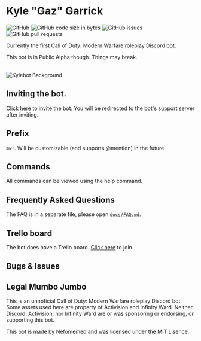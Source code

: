 # Kyle "Gaz" Garrick
<div class="cards" style="margin-bottom: 2px;">
<img alt="GitHub" src="https://img.shields.io/github/license/Nefomemes/Kylebot?style=flat-square" style="margin-right: 1px;">
<img alt="GitHub code size in bytes" src="https://img.shields.io/github/languages/code-size/Nefomemes/Kylebot?style=flat-square" style="margin-right: 1px;">
<img alt="GitHub issues" src="https://img.shields.io/github/issues/Nefomemes/Kylebot?style=flat-square"style="margin-right: 1px;">
<img alt="GitHub pull requests" src="https://img.shields.io/github/issues-pr/Nefomemes/Kylebot?style=flat-square" style="margin-right: 1px;">
</div>
<p>Currently the first Call of Duty: Modern Warfare roleplay Discord bot.</p>

<p>This bot is in Public Alpha though. Things may break.</p>
<br/>
<img alt="Kylebot Background" src="https://i.imgur.com/q3EWSPl.gif">

## Inviting the bot.

<p><a href="https://discord.com/oauth2/authorize?client_id=675840311599300650&permissions=8&redirect_uri=https%3A%2F%2Fweb.nefomemes.repl.co%2Fkylebot%2Fsupport&scope=bot&response_type=code">Click here</a> to invite the bot. You will be redirected to the bot's support server after inviting.</p>

## Prefix
<p><code>mw!</code>. Will be customizable (and supports @mention) in the future.</p>

## Commands

<p>All commands can be viewed using the help command.</p>

## Frequently Asked Questions

<p>The FAQ is in a separate file, please open <a href="https://github.com/Nefomemes/Kylebot/docs/FAQ.md"><code>docs/FAQ.md</code></a>.</p>

## Trello board

<p>The bot does have a Trello board. <a href="">Click here</a> to join.</p>

## Bugs & Issues

## Legal Mumbo Jumbo

<p> This is an unnoficial Call of Duty: Modern Warfare roleplay Discord bot. Some assets used here are property of Activision and Infinity Ward. Neither Discord, Activision, nor Infinity Ward are or was sponsoring or endorsing, or supporting this bot.</p>

<p>This bot is made by Nefomemed and was licensed under the MIT Lisence.</p>